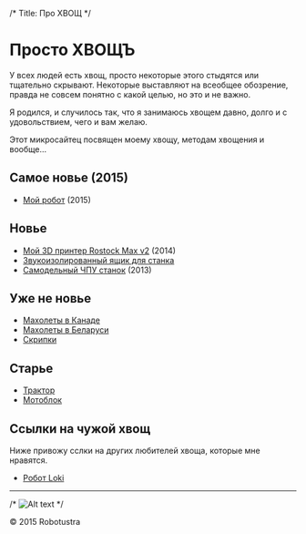 /*
Title: Про ХВОЩ
*/

Просто ХВОЩЪ
============

У всех людей есть хвощ, просто некоторые этого стыдятся или тщательно скрывают. 
Некоторые выставляют на всеобщее обозрение, правда не совсем понятно с какой целью, 
но это и не важно.	

Я родился, и случилось так, что я занимаюсь хвощем давно, долго и с удовольствием, 
чего и вам желаю.

Этот микросайтец посвящен моему хвощу, методам хвощения и вообще...


Самое новье (2015)
------------------

+ [Мой робот](my-robot) (2015)

Новье
-----

+ [Мой 3D принтер Rostock Max v2](3d-printer) (2014)
+ [Звукоизолированный ящик для станка](sound-box)
+ [Самодельный ЧПУ станок](my-cnc-mill) (2013)

Уже не новье
------------

+ [Махолеты в Канаде](maholet2)
+ [Махолеты в Беларуси](maholet1)
+ [Скрипки](violins)

Старье
------

+ [Трактор](traktor)
+ [Мотоблок](motoblok)

Ссылки на чужой хвощ
--------------------

Ниже привожу сслки на других любителей хвоща, которые мне нравятся.

+ [Робот Loki](http://www.dshinsel.com/loki/)

- - -

/*
![Alt text](../p1.jpg "Test image")
*/

<div class="footer">
        &copy; 2015 Robotustra
</div>
